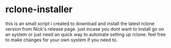 # rclone-installer

this is an small script i created to download and install the latest rclone version from Nick's release page. just incase you dont want to install go on an system or just need an quick way to automate setting up rclone. feel free to make changes for your own system if you need to. 
